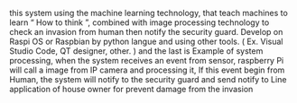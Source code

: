 this system using the machine learning technology, that teach machines to learn “ How to think ”, combined with image processing technology to check an invasion from human then notify the security guard. Develop on Raspi OS or Raspbian by python langue  and using other tools. ( Ex. Visual Studio Code, QT designer, other. ) and the last is Example of system processing, when  the system receives an event from sensor, raspberry Pi will call a image from IP camera  and processing it, If this event begin from Human, the system will notify to the security guard and send notify to Line application of house owner for prevent damage from the invasion
